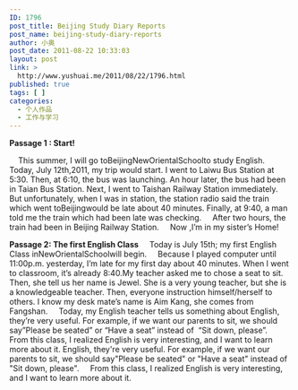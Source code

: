 ```yaml
---
ID: 1796
post_title: Beijing Study Diary Reports
post_name: beijing-study-diary-reports
author: 小奥
post_date: 2011-08-22 10:33:03
layout: post
link: >
  http://www.yushuai.me/2011/08/22/1796.html
published: true
tags: [ ]
categories:
  - 个人作品
  - 工作与学习
---
```

<strong>Passage 1 : Start!</strong>

    This summer, I will go toBeijingNewOrientalSchoolto study English.
    Today, July 12th,2011, my trip would start. I went to Laiwu Bus Station at 5:30. Then, at 6:10, the bus was launching. An hour later, the bus had been in Taian Bus Station. Next, I went to Taishan Railway Station immediately. But unfortunately, when I was in station, the station radio said the train which went toBeijingwould be late about 40 minutes. Finally, at 9:40, a man told me the train which had been late was checking.<!--more-->
    After two hours, the train had been in Beijing Railway Station.
    Now ,I’m in my sister’s Home!

<strong>Passage 2: The first English Class</strong>
    Today is July 15th; my first English Class inNewOrientalSchoolwill begin.
    Because I played computer until 11:00p.m. yesterday, I’m late for my first day about 40 minutes. When I went to classroom, it’s already 8:40.My teacher asked me to chose a seat to sit. Then, she tell us her name is Jewel. She is a very young teacher, but she is a knowledgeable teacher. Then, everyone instruction himself/herself to others. I know my desk mate’s name is Aim Kang, she comes from Fangshan.
    Today, my English teacher tells us something about English, they’re very useful. For example, if we want our parents to sit, we should say”Please be seated” or “Have a seat” instead of  “Sit down, please”.
    From this class, I realized English is very interesting, and I want to learn more about it.
English, they're very useful. For example, if we want our parents to sit, we should say"Please be seated" or "Have a seat" instead of  "Sit down, please".
    From this class, I realized English is very interesting, and I want to learn more about it.